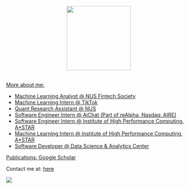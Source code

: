

  <div align='center'>
      <a href="https://github.com/lhurr">
        <img height=175 align="center" src="https://github-readme-stats.vercel.app/api/top-langs/?username=lhurr&theme=react&langs_count=10&hide_progress=true" />
        <br/>
        <br/>
  </div>

More about me:
- Machine Learning Analyst @ NUS Fintech Society
- Machine Learning Intern @ TikTok
- Quant Research Assistant @ NUS
- Software Engineer Intern @ AiChat (Part of reAlpha, Nasdaq: AIRE)
- Software Engineer Intern @ Institute of High Performance Computing, A\*STAR
- Machine Learning Intern @ Institute of High Performance Computing, A\*STAR
- Software Developer @ Data Science & Analytics Center

Publications: [Google Scholar](https://scholar.google.com/citations?user=6PZDAfAAAAAJ)

Contact me at: [here](mailto:limhur.ng@gmail.com)

<p align="left">
  <div align="left" >
    <img src="https://komarev.com/ghpvc/?username=lhurr&label=Profile%20Views&color=000000&style=for-the-badge" />
  </div>
</p>





